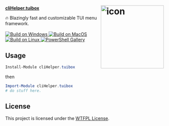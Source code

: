 ﻿<h1> <img align="right" src="https://github.com/user-attachments/assets/29028591-0165-4bea-8dfb-18e25392cabc" width="200" height="200" alt="icon" /></h1>

<div align="Left">
  <a href="https://www.powershellgallery.com/packages/cliHelper.tuibox"><b>cliHelper.tuibox</b></a>
  <p>
    🔥 Blazingly fast and customizable TUI menu framework.
    </br></br>
    <a href="https://github.com/alainQtec/cliHelper.tuibox/actions/workflows/Build_on_windows.yaml">
    <img src="https://github.com/alainQtec/cliHelper.tuibox/actions/workflows/Build_on_windows.yaml/badge.svg" alt="Build on Windows"/>
    </a>
    <a href="https://github.com/alainQtec/cliHelper.tuibox/actions/workflows/Build_on_Mac.yaml">
    <img src="https://github.com/alainQtec/cliHelper.tuibox/actions/workflows/Build_on_Mac.yaml/badge.svg" alt="Build on MacOS"/>
    </a>
    <a href="https://github.com/alainQtec/cliHelper.tuibox/actions/workflows/Build_on_Linux.yaml">
    <img src="https://github.com/alainQtec/cliHelper.tuibox/actions/workflows/Build_on_Linux.yaml/badge.svg" alt="Build on Linux"/>
    </a>
    <a href="https://www.powershellgallery.com/packages/cliHelper.tuibox">
    <img src="https://img.shields.io/powershellgallery/dt/cliHelper.tuibox.svg?style=flat&logo=powershell&color=blue" alt="PowerShell Gallery" title="PowerShell Gallery" />
    </a>
  </p>
</div>

<h2><b>Usage</b></h2>

```PowerShell
Install-Module cliHelper.tuibox
```

then

```PowerShell
Import-Module cliHelper.tuibox
# do stuff here.
```

## License

This project is licensed under the [WTFPL License](LICENSE).
